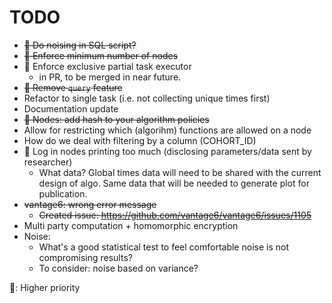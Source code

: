 TODO
====

* ~~:small_red_triangle_down: Do noising in SQL script?~~
* ~~:small_red_triangle_down: Enforce minimum number of nodes~~
* :small_red_triangle_down: Enforce exclusive partial task executor
  * in PR, to be merged in near future.
* ~~:small_red_triangle_down: Remove `query` feature~~
* Refactor to single task (i.e. not collecting unique times first)
* Documentation update
* ~~:small_red_triangle_down: Nodes: add hash to your algorithm policies~~
* Allow for restricting which (algorihm) functions are allowed on a node
* How do we deal with filtering by a column (COHORT_ID)
* :small_red_triangle_down: Log in nodes printing too much (disclosing parameters/data sent by researcher)
  * What data? Global times data will need to be shared with the current design of algo. Same data that will be needed to generate plot for publication.
* ~~vantage6: wrong error message~~
  * ~~Created issue: https://github.com/vantage6/vantage6/issues/1105~~
* Multi party computation + homomorphic encryption
* Noise:
  * What's a good statistical test to feel comfortable noise is not compromising results?
  * To consider: noise based on variance?
 
:small_red_triangle_down:: Higher priority

